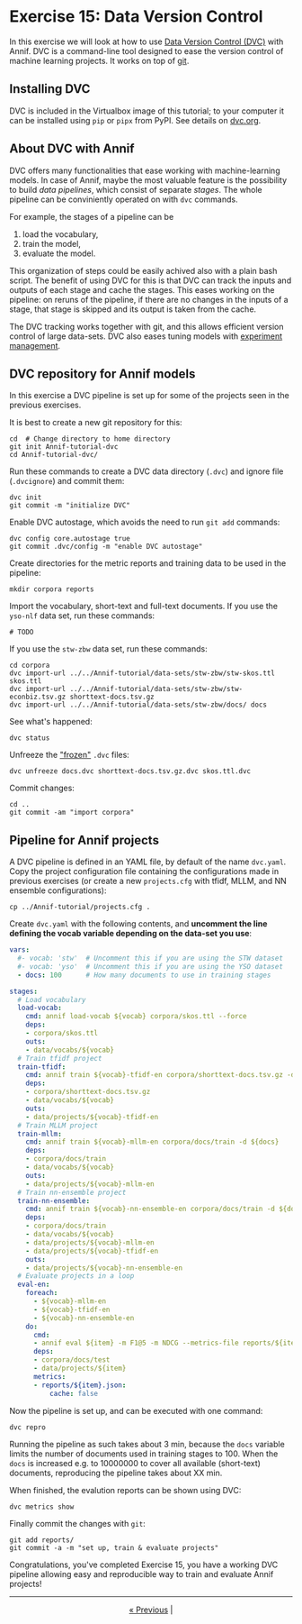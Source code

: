 # Exercise 15: Data Version Control

In this exercise we will look at how to use [Data Version Control
(DVC)](https://dvc.org/) with Annif. DVC is a command-line tool designed to ease the
version control of machine learning projects. It works on top of [git](https://git-scm.com/).

## Installing DVC

DVC is included in the Virtualbox image of this tutorial; to your computer it
can be installed using `pip` or `pipx` from PyPI. See details on
[dvc.org](https://dvc.org/doc/install). 

## About DVC with Annif

DVC offers many functionalities that ease working with machine-learning models.
In case of Annif, maybe the most valuable feature is the possibility to build
_data pipelines_, which consist of separate _stages_. The whole pipeline
can be conviniently operated on with `dvc` commands.

For example, the stages of a pipeline can be

1. load the vocabulary,
2. train the model,
3. evaluate the model.

This organization of steps could be easily achived also with a plain bash
script. The benefit of using DVC for this is that DVC can track the inputs and
outputs of each stage and cache the stages. This eases working on the pipeline:
on reruns of the pipeline, if there are no changes in the inputs of a stage,
that stage is skipped and its output is taken from the cache. 

The DVC tracking works together with git, and this allows efficient version
control of large data-sets. DVC also eases tuning models with [experiment
management](https://dvc.org/doc/user-guide/experiment-management).

## DVC repository for Annif models

In this exercise a DVC pipeline is set up for some of the projects seen in the
previous exercises.

It is best to create a new git repository for this:

    cd  # Change directory to home directory
    git init Annif-tutorial-dvc
    cd Annif-tutorial-dvc/

Run these commands to create a DVC data directory (`.dvc`) and ignore file
(`.dvcignore`) and commit them:

    dvc init
    git commit -m "initialize DVC"

Enable DVC autostage, which avoids the need to run `git add` commands:

    dvc config core.autostage true
    git commit .dvc/config -m "enable DVC autostage"

Create directories for the metric reports and training data to be used in the
pipeline:

    mkdir corpora reports

Import the vocabulary, short-text and full-text documents.
If you use the `yso-nlf` data set, run these commands:

    # TODO

If you use the `stw-zbw` data set, run these commands:

    cd corpora
    dvc import-url ../../Annif-tutorial/data-sets/stw-zbw/stw-skos.ttl skos.ttl
    dvc import-url ../../Annif-tutorial/data-sets/stw-zbw/stw-econbiz.tsv.gz shorttext-docs.tsv.gz
    dvc import-url ../../Annif-tutorial/data-sets/stw-zbw/docs/ docs

See what's happened:

    dvc status

Unfreeze the
["frozen"](https://dvc.org/doc/command-reference/unfreeze#description) `.dvc`
files:

    dvc unfreeze docs.dvc shorttext-docs.tsv.gz.dvc skos.ttl.dvc 

Commit changes:

    cd ..
    git commit -am "import corpora"

## Pipeline for Annif projects

A DVC pipeline is defined in an YAML file, by default of the name `dvc.yaml`.
Copy the project configuration file containing the configurations made in
previous exercises (or create a new `projects.cfg` with tfidf, MLLM, and NN ensemble
configurations):

    cp ../Annif-tutorial/projects.cfg .

Create `dvc.yaml` with the following contents, and **uncomment the line defining the vocab variable depending on the data-set you use**:
```yaml
vars:
  #- vocab: 'stw'  # Uncomment this if you are using the STW dataset
  #- vocab: 'yso'  # Uncomment this if you are using the YSO dataset
  - docs: 100      # How many documents to use in training stages

stages:
  # Load vocabulary
  load-vocab:
    cmd: annif load-vocab ${vocab} corpora/skos.ttl --force
    deps:
    - corpora/skos.ttl
    outs:
    - data/vocabs/${vocab}
  # Train tfidf project
  train-tfidf:
    cmd: annif train ${vocab}-tfidf-en corpora/shorttext-docs.tsv.gz -d ${docs}
    deps:
    - corpora/shorttext-docs.tsv.gz
    - data/vocabs/${vocab}
    outs:
    - data/projects/${vocab}-tfidf-en
  # Train MLLM project
  train-mllm:
    cmd: annif train ${vocab}-mllm-en corpora/docs/train -d ${docs}
    deps:
    - corpora/docs/train
    - data/vocabs/${vocab}
    outs:
    - data/projects/${vocab}-mllm-en
  # Train nn-ensemble project
  train-nn-ensemble:
    cmd: annif train ${vocab}-nn-ensemble-en corpora/docs/train -d ${docs}
    deps:
    - corpora/docs/train
    - data/vocabs/${vocab}
    - data/projects/${vocab}-mllm-en
    - data/projects/${vocab}-tfidf-en
    outs:
    - data/projects/${vocab}-nn-ensemble-en
  # Evaluate projects in a loop
  eval-en:
    foreach:
      - ${vocab}-mllm-en
      - ${vocab}-tfidf-en
      - ${vocab}-nn-ensemble-en
    do:
      cmd:
      - annif eval ${item} -m F1@5 -m NDCG --metrics-file reports/${item}.json corpora/docs/test/ -d ${docs}
      deps:
      - corpora/docs/test
      - data/projects/${item}
      metrics:
      - reports/${item}.json:
          cache: false
```

Now the pipeline is set up, and can be executed with one command:

    dvc repro

Running the pipeline as such takes about 3 min, because the `docs` variable limits the number of documents used in training stages to 100.
When the `docs` is increased e.g. to 10000000 to cover all available (short-text) documents, reproducing the pipeline takes about XX min.

When finished, the evalution reports can be
shown using DVC:

    dvc metrics show

Finally commit the changes with `git`:

    git add reports/
    git commit -a -m "set up, train & evaluate projects"

Congratulations, you've completed Exercise 15, you have a working DVC pipeline
allowing easy and reproducible way to train and evaluate Annif projects!

---

<p align="center">
<a href="/exercises/14_custom_corpus.md">« Previous</a> |
</p>
